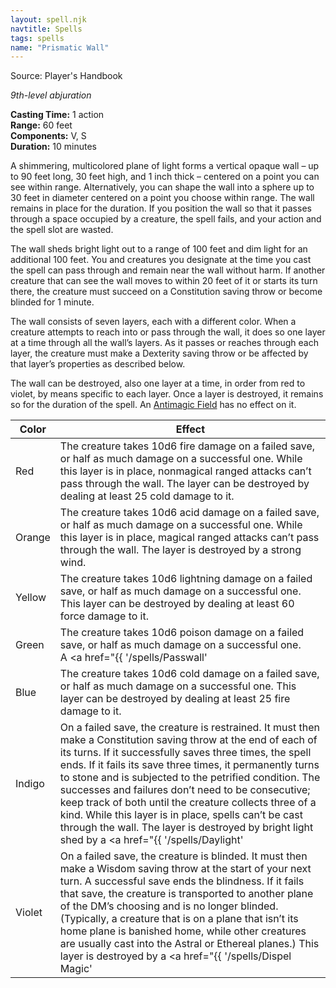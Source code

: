 ```yaml
---
layout: spell.njk
navtitle: Spells
tags: spells
name: "Prismatic Wall"
---
```

  
Source: Player's Handbook

_9th-level abjuration_

**Casting Time:** 1 action  
**Range:** 60 feet  
**Components:** V, S  
**Duration:** 10 minutes

A shimmering, multicolored plane of light forms a vertical opaque wall – up to 90 feet long, 30 feet high, and 1 inch thick – centered on a point you can see within range. Alternatively, you can shape the wall into a sphere up to 30 feet in diameter centered on a point you choose within range. The wall remains in place for the duration. If you position the wall so that it passes through a space occupied by a creature, the spell fails, and your action and the spell slot are wasted.

The wall sheds bright light out to a range of 100 feet and dim light for an additional 100 feet. You and creatures you designate at the time you cast the spell can pass through and remain near the wall without harm. If another creature that can see the wall moves to within 20 feet of it or starts its turn there, the creature must succeed on a Constitution saving throw or become blinded for 1 minute.

The wall consists of seven layers, each with a different color. When a creature attempts to reach into or pass through the wall, it does so one layer at a time through all the wall’s layers. As it passes or reaches through each layer, the creature must make a Dexterity saving throw or be affected by that layer’s properties as described below.

The wall can be destroyed, also one layer at a time, in order from red to violet, by means specific to each layer. Once a layer is destroyed, it remains so for the duration of the spell. An <a href="{{ '/spells/Antimagic Field' | url }}">Antimagic Field</a> has no effect on it.

| Color  | Effect                                                                                                                                                                                                                                                                                                                                                                                                                                                                                                                                                                                                         |
| ------ | -------------------------------------------------------------------------------------------------------------------------------------------------------------------------------------------------------------------------------------------------------------------------------------------------------------------------------------------------------------------------------------------------------------------------------------------------------------------------------------------------------------------------------------------------------------------------------------------------------------- |
| Red    | The creature takes 10d6 fire damage on a failed save, or half as much damage on a successful one. While this layer is in place, nonmagical ranged attacks can’t pass through the wall. The layer can be destroyed by dealing at least 25 cold damage to it.                                                                                                                                                                                                                                                                                                                                                    |
| Orange | The creature takes 10d6 acid damage on a failed save, or half as much damage on a successful one. While this layer is in place, magical ranged attacks can’t pass through the wall. The layer is destroyed by a strong wind.                                                                                                                                                                                                                                                                                                                                                                                   |
| Yellow | The creature takes 10d6 lightning damage on a failed save, or half as much damage on a successful one. This layer can be destroyed by dealing at least 60 force damage to it.                                                                                                                                                                                                                                                                                                                                                                                                                                  |
| Green  | The creature takes 10d6 poison damage on a failed save, or half as much damage on a successful one. A <a href="{{ '/spells/Passwall' | url }}">Passwall</a> spell, or another spell of equal or greater level that can open a portal on a solid surface, destroys this layer.                                                                                                                                                                                                                                                                                                                                                                           |
| Blue   | The creature takes 10d6 cold damage on a failed save, or half as much damage on a successful one. This layer can be destroyed by dealing at least 25 fire damage to it.                                                                                                                                                                                                                                                                                                                                                                                                                                        |
| Indigo | On a failed save, the creature is restrained. It must then make a Constitution saving throw at the end of each of its turns. If it successfully saves three times, the spell ends. If it fails its save three times, it permanently turns to stone and is subjected to the petrified condition. The successes and failures don’t need to be consecutive; keep track of both until the creature collects three of a kind. While this layer is in place, spells can’t be cast through the wall. The layer is destroyed by bright light shed by a <a href="{{ '/spells/Daylight' | url }}">Daylight</a> spell or a similar spell of equal or higher level. |
| Violet | On a failed save, the creature is blinded. It must then make a Wisdom saving throw at the start of your next turn. A successful save ends the blindness. If it fails that save, the creature is transported to another plane of the DM’s choosing and is no longer blinded. (Typically, a creature that is on a plane that isn’t its home plane is banished home, while other creatures are usually cast into the Astral or Ethereal planes.) This layer is destroyed by a <a href="{{ '/spells/Dispel Magic' | url }}">Dispel Magic</a> spell or similar spell of equal or higher level that can end spells and magical effects.                           |